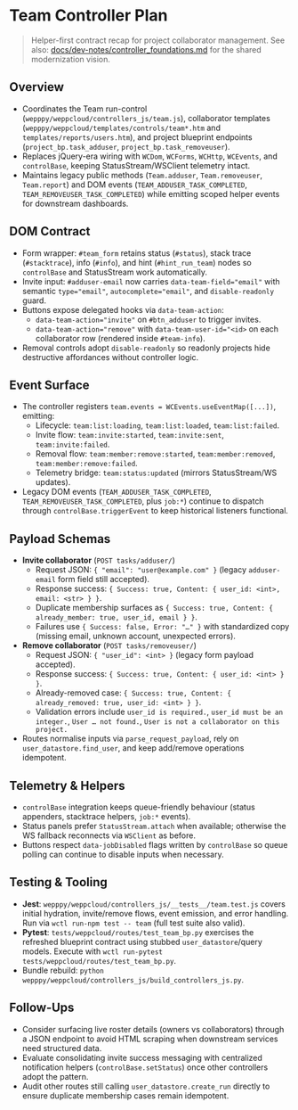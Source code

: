 # Team Controller Plan
> Helper-first contract recap for project collaborator management. See also: [docs/dev-notes/controller_foundations.md](controller_foundations.md) for the shared modernization vision.

## Overview
- Coordinates the Team run-control (`wepppy/weppcloud/controllers_js/team.js`), collaborator templates (`wepppy/weppcloud/templates/controls/team*.htm` and `templates/reports/users.htm`), and project blueprint endpoints (`project_bp.task_adduser`, `project_bp.task_removeuser`).
- Replaces jQuery-era wiring with `WCDom`, `WCForms`, `WCHttp`, `WCEvents`, and `controlBase`, keeping StatusStream/WSClient telemetry intact.
- Maintains legacy public methods (`Team.adduser`, `Team.removeuser`, `Team.report`) and DOM events (`TEAM_ADDUSER_TASK_COMPLETED`, `TEAM_REMOVEUSER_TASK_COMPLETED`) while emitting scoped helper events for downstream dashboards.

## DOM Contract
- Form wrapper: `#team_form` retains status (`#status`), stack trace (`#stacktrace`), info (`#info`), and hint (`#hint_run_team`) nodes so `controlBase` and StatusStream work automatically.
- Invite input: `#adduser-email` now carries `data-team-field="email"` with semantic `type="email"`, `autocomplete="email"`, and `disable-readonly` guard.
- Buttons expose delegated hooks via `data-team-action`:
  - `data-team-action="invite"` on `#btn_adduser` to trigger invites.
  - `data-team-action="remove"` with `data-team-user-id="<id>` on each collaborator row (rendered inside `#team-info`).
- Removal controls adopt `disable-readonly` so readonly projects hide destructive affordances without controller logic.

## Event Surface
- The controller registers `team.events = WCEvents.useEventMap([...])`, emitting:
  - Lifecycle: `team:list:loading`, `team:list:loaded`, `team:list:failed`.
  - Invite flow: `team:invite:started`, `team:invite:sent`, `team:invite:failed`.
  - Removal flow: `team:member:remove:started`, `team:member:removed`, `team:member:remove:failed`.
  - Telemetry bridge: `team:status:updated` (mirrors StatusStream/WS updates).
- Legacy DOM events (`TEAM_ADDUSER_TASK_COMPLETED`, `TEAM_REMOVEUSER_TASK_COMPLETED`, plus `job:*`) continue to dispatch through `controlBase.triggerEvent` to keep historical listeners functional.

## Payload Schemas
- **Invite collaborator** (`POST tasks/adduser/`)
  - Request JSON: `{ "email": "user@example.com" }` (legacy `adduser-email` form field still accepted).
  - Response success: `{ Success: true, Content: { user_id: <int>, email: <str> } }`.
  - Duplicate membership surfaces as `{ Success: true, Content: { already_member: true, user_id, email } }`.
  - Failures use `{ Success: false, Error: "…" }` with standardized copy (missing email, unknown account, unexpected errors).
- **Remove collaborator** (`POST tasks/removeuser/`)
  - Request JSON: `{ "user_id": <int> }` (legacy form payload accepted).
  - Response success: `{ Success: true, Content: { user_id: <int> } }`.
  - Already-removed case: `{ Success: true, Content: { already_removed: true, user_id: <int> } }`.
  - Validation errors include `user_id is required.`, `user_id must be an integer.`, `User … not found.`, `User is not a collaborator on this project.`
- Routes normalise inputs via `parse_request_payload`, rely on `user_datastore.find_user`, and keep add/remove operations idempotent.

## Telemetry & Helpers
- `controlBase` integration keeps queue-friendly behaviour (status appenders, stacktrace helpers, `job:*` events).
- Status panels prefer `StatusStream.attach` when available; otherwise the WS fallback reconnects via `WSClient` as before.
- Buttons respect `data-jobDisabled` flags written by `controlBase` so queue polling can continue to disable inputs when necessary.

## Testing & Tooling
- **Jest**: `wepppy/weppcloud/controllers_js/__tests__/team.test.js` covers initial hydration, invite/remove flows, event emission, and error handling. Run via `wctl run-npm test -- team` (full test suite also valid).
- **Pytest**: `tests/weppcloud/routes/test_team_bp.py` exercises the refreshed blueprint contract using stubbed `user_datastore`/query models. Execute with `wctl run-pytest tests/weppcloud/routes/test_team_bp.py`.
- Bundle rebuild: `python wepppy/weppcloud/controllers_js/build_controllers_js.py`.

## Follow-Ups
- Consider surfacing live roster details (owners vs collaborators) through a JSON endpoint to avoid HTML scraping when downstream services need structured data.
- Evaluate consolidating invite success messaging with centralized notification helpers (`controlBase.setStatus`) once other controllers adopt the pattern.
- Audit other routes still calling `user_datastore.create_run` directly to ensure duplicate membership cases remain idempotent.
